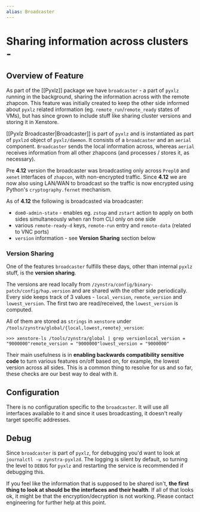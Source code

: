 ```yaml
---
alias: Broadcaster
---
```

# Sharing information across clusters - 

## Overview of Feature

As part of the [[Pyxlz]] package we have `broadcaster` - a part of `pyxlz` running in the background, sharing the information across with the remote zhapcon. This feature was initially created to keep the other side informed about `pyxlz` related information (eg. `remote_run`/`remote_ready` states of VMs), but has since grown to include stuff like sharing cluster versions and storing it in Xenstore.

[[Pyxlz Broadcaster|Broadcaster]] is part of `pyxlz` and is instantiated as part of `pyxlzd` object of `pyxlz/daemon`. It consists of a `broadcaster` and an `aerial` component. `Broadcaster` sends the local information across, whereas `aerial` receives information from all other zhapcons (and processes / stores it, as necessary).

Pre **4.12** version the broadcaster was broadcasting only across `Prepl0` and `xenet` interfaces of `zhapcon`, with non-encrypted traffic. Since **4.12** we are now also using LAN/WAN to broadcast so the traffic is now encrypted using Python's `cryptography.fernet` mechanism.

As of **4.12** the following is broadcasted via broadcaster:

- `dom0-admin-state` - enables eg. `zstop` and `zstart` action to apply on both sides simultaneously when ran from CLI only on one side
- various `remote-ready-d` keys, `remote-run` entry and `remote-data` (related to VNC ports)
- `version` information - see **Version Sharing** section below

### Version Sharing

One of the features `broadcaster` fulfills these days, other than internal `pyxlz` stuff, is the **version sharing**.

The versions are read locally from `/zynstra/config/binary-patch/config/hap.version` and are shared with the other side periodically. Every side keeps track of 3 values - `local_version`, `remote_version` and `lowest_version`. The first two are read/received, the `lowest_version` is computed.

All of them are stored as `strings` in `xenstore` under `/tools/zynstra/global/{local,lowest,remote}_version`:

```
>>> xenstore-ls /tools/zynstra/global | grep versionlocal_version = "9000000"remote_version = "9000000"lowest_version = "9000000"
```

Their main usefulness is in **enabling backwards compatibility sensitive code** to turn various features on/off based on, for example, the lowest version across all sides. This is a common thing to resolve for us and so far, these checks are our best way to deal with it.

## Configuration

There is no configuration specific to the `broadcaster`. It will use all interfaces available to it and since it uses broadcasting, it doesn't really target specific addresses.

## Debug

Since `broadcaster` is part of `pyxlz`, for debugging you'd want to look at `journalctl -u zynstra-pyxlzd`. The logging is silent by default, so turning the level to `DEBUG` for `pyxlz` and restarting the service is recommended if debugging this.

If you feel like the information that is supposed to be shared isn't, **the first thing to look at should be the interfaces and their health**. If all of that looks ok, it might be that the encryption/decryption is not working. Please contact engineering for further help at this point.